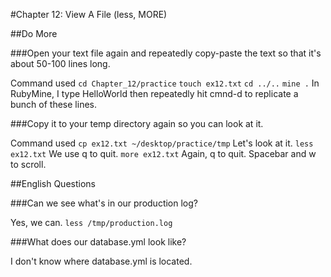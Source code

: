 #Chapter 12: View A File (less, MORE)

##Do More

###Open your text file again and repeatedly copy-paste the text so that it's about 50-100 lines long.

Command used `cd Chapter_12/practice` `touch ex12.txt` `cd ../..` `mine .`
In RubyMine, I type HelloWorld then repeatedly hit cmnd-d to replicate a bunch of these lines.

###Copy it to your temp directory again so you can look at it.

Command used `cp ex12.txt ~/desktop/practice/tmp`
Let's look at it. `less ex12.txt` We use q to quit. `more ex12.txt` Again, q to quit. Spacebar and w to scroll.

##English Questions

###Can we see what's in our production log?

Yes, we can. `less /tmp/production.log`

###What does our database.yml look like?

I don't know where database.yml is located.
